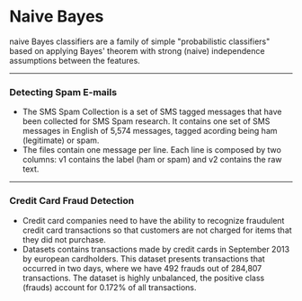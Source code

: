 # Naive Bayes

naive Bayes classifiers are a family of simple "probabilistic classifiers" based on applying Bayes' theorem with strong (naive) independence assumptions between the features. 

---

### Detecting Spam E-mails
 - The SMS Spam Collection is a set of SMS tagged messages that have been collected for SMS Spam research. It contains one set of SMS messages in English of 5,574 messages, tagged acording being ham (legitimate) or spam.
 - The files contain one message per line. Each line is composed by two columns: v1 contains the label (ham or spam) and v2 contains the raw text.

---

### Credit Card Fraud Detection
 - Credit card companies need to have the ability to recognize fraudulent credit card transactions so that customers are not charged for items that they did not purchase.
 - Datasets contains transactions made by credit cards in September 2013 by european cardholders. This dataset presents transactions that occurred in two days, where we have 492 frauds out of 284,807 transactions. The dataset is highly unbalanced, the positive class (frauds) account for 0.172% of all transactions.
